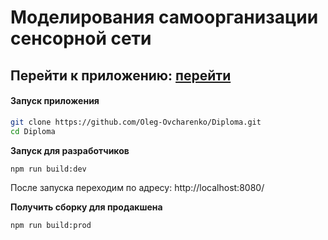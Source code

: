 # Моделирования самоорганизации сенсорной сети
**Перейти к приложению:** [перейти](https://oleg-ovcharenko.github.io/diploma.github.io/)
---
#### Запуск приложения
```sh
git clone https://github.com/Oleg-Ovcharenko/Diploma.git
cd Diploma
```
**Запуск для разработчиков**
```sh
npm run build:dev
```
После запуска переходим по адресу: http://localhost:8080/

**Получить сборку для продакшена**
```sh
npm run build:prod
```

